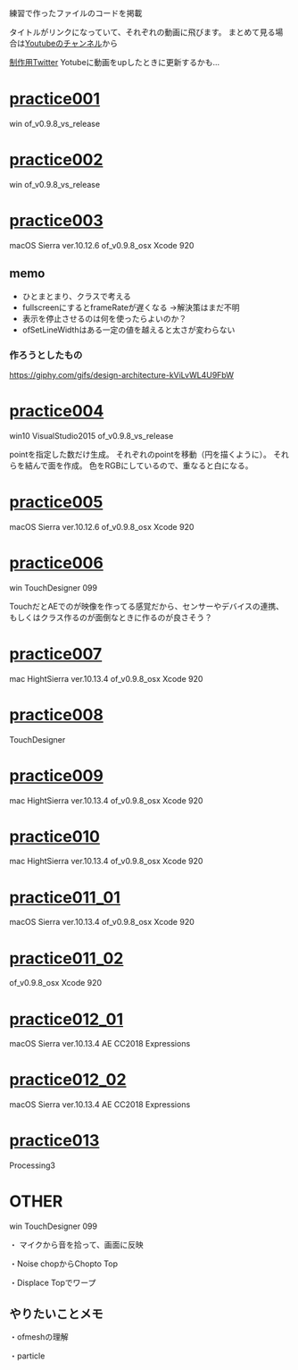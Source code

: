 練習で作ったファイルのコードを掲載

タイトルがリンクになっていて、それぞれの動画に飛びます。
まとめて見る場合は[Youtubeのチャンネル](https://www.youtube.com/channel/UCQeUni-wLO2vDQFQlovq5dg)から

[制作用Twitter](https://twitter.com/_akspect)
Yotubeに動画をupしたときに更新するかも...


# [practice001](https://youtu.be/onrBZjkGosc)

win
of_v0.9.8_vs_release

# [practice002](https://youtu.be/039DiNGGKnk)

win
of_v0.9.8_vs_release

# [practice003](https://www.youtube.com/watch?v=D4KEDgnUDO0)

macOS Sierra ver.10.12.6
of_v0.9.8_osx
Xcode 920

## memo

* ひとまとまり、クラスで考える
* fullscreenにするとframeRateが遅くなる ->解決策はまだ不明
* 表示を停止させるのは何を使ったらよいのか？
* ofSetLineWidthはある一定の値を越えると太さが変わらない

### 作ろうとしたもの
https://giphy.com/gifs/design-architecture-kViLvWL4U9FbW

# [practice004](https://www.youtube.com/watch?v=1jn1afcPgSM&list=PLGGCQlDEkVrGsWBxsLJAg-oVClGfYlHhz&index=4)

win10
VisualStudio2015
of_v0.9.8_vs_release

pointを指定した数だけ生成。
それぞれのpointを移動（円を描くように）。
それらを結んで面を作成。
色をRGBにしているので、重なると白になる。

# [practice005](https://www.youtube.com/watch?v=Ddu3apOVv_E&t=0s&list=PLGGCQlDEkVrGsWBxsLJAg-oVClGfYlHhz&index=5)

macOS Sierra ver.10.12.6
of_v0.9.8_osx
Xcode 920

# [practice006](https://youtu.be/0WeAuu4xgps)

win
TouchDesigner 099

TouchだとAEでのが映像を作ってる感覚だから、センサーやデバイスの連携、もしくはクラス作るのが面倒なときに作るのが良さそう？

# [practice007](https://www.youtube.com/watch?v=42hCoVMx79g&t=0s&list=PLGGCQlDEkVrGsWBxsLJAg-oVClGfYlHhz&index=7)

mac HightSierra ver.10.13.4
of_v0.9.8_osx
Xcode 920

# [practice008](https://youtu.be/UKhnG9sUjG4)

TouchDesigner

# [practice009](https://youtu.be/0FyGmz3EGjQ)

mac HightSierra ver.10.13.4
of_v0.9.8_osx
Xcode 920

# [practice010](https://youtu.be/DXfqG6fvB_Q)

mac HightSierra ver.10.13.4
of_v0.9.8_osx
Xcode 920

# [practice011_01](https://youtu.be/Pm0BGEj41ZY)

macOS Sierra ver.10.13.4
of_v0.9.8_osx
Xcode 920

# [practice011_02](https://youtu.be/WND_pkea9Fo)

of_v0.9.8_osx
Xcode 920

# [practice012_01](https://youtu.be/PjcnkXH781Q)

macOS Sierra ver.10.13.4
AE CC2018 Expressions

# [practice012_02](https://youtu.be/V0hMRBHzwmw)

macOS Sierra ver.10.13.4
AE CC2018 Expressions

# [practice013](https://youtu.be/2RxtavCSL3I)

Processing3

# OTHER
win
TouchDesigner 099

・ マイクから音を拾って、画面に反映

・Noise chopからChopto Top

・Displace Topでワープ

## やりたいことメモ

・ofmeshの理解

・particle
